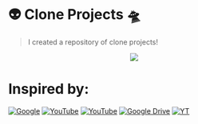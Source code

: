 # 👽 Clone Projects 🛸
<blockquote>I created a repository of clone projects!</blockquote>

<div align="center"><a href="https://github.com/IsaacAlves7/google-clone"><img src="https://user-images.githubusercontent.com/61624336/132105101-7ae5abde-704a-42ea-8a2c-27e45e0aed37.png"></a></div>

# Inspired by:
[![Google](https://img.shields.io/badge/-Google‍‍Search‍‍Page-4285F4?style=for-the-badge&logo=Google&logoColor=ffffff)](https://www.google.com/)
[![YouTube](https://img.shields.io/badge/-Online‍‍Tutorials-FF0000?style=for-the-badge&logo=YouTube&logoColor=ffffff)](https://www.youtube.com/watch?v=IOziOnp53jg&list=RDCMUCbwXnUipZsLfUckBPsC7Jog&start_radio=1&rv=IOziOnp53jg&t=7)
[![YouTube](https://img.shields.io/badge/-Kirankumar‍‍Gonti-FEC111?style=for-the-badge&logo=YouTube&logoColor=ffffff)](https://youtu.be/4vXrlhON6Zw)
[![Google Drive](https://img.shields.io/badge/-Free‍‍Hosting-0F9D58?style=for-the-badge&logo=Google-Drive&logoColor=ffffff)]()
[![YT](https://img.shields.io/badge/-Rocketseat-4285F4?style=for-the-badge&logo=YouTube&logoColor=ffffff)](https://youtu.be/KgjzE1Sxtq0)
